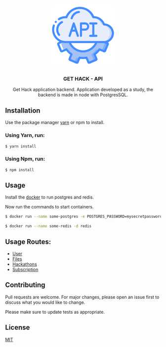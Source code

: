 <h1 align="center">
    <img src="./docs/api.svg" width="200px">
</h1>

<h3 align="center">
GET HACK - API
</h3>

<p align="center">
Get Hack application backend.
Application developed as a study, the backend is made in node with PostgresSQL.
</p>

## Installation

Use the package manager [yarn](https://yarnpkg.com/lang/en/) or npm to install.

### Using Yarn, run:

```bash
$ yarn install
```

### Using Npm, run:

```bash
$ npm install
```

## Usage

Install the [docker](https://www.docker.com/) to run postgres and redis.

Now run the commands to start containers.

```bash
$ docker run --name some-postgres -e POSTGRES_PASSWORD=mysecretpassword -d postgres
```

```bash
$ docker run --name some-redis -d redis
```

## Usage Routes:

- [User](./docs/AUTH.md)
- [Files](./docs/FILES.md)
- [Hackathons](./docs/ORGANIZER.md)
- [Subscription](./USER.md)

## Contributing

Pull requests are welcome. For major changes, please open an issue first to discuss what you would like to change.

Please make sure to update tests as appropriate.

## License

[MIT](./LICENSE.md)
